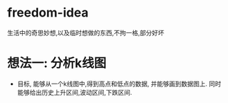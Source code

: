 # freedom-idea
生活中的奇思妙想,以及临时想做的东西,不拘一格,部分好坏

# 想法一: 分析k线图
- 目标, 能够从一个k线图中,得到高点和低点的数据, 并能够画到数据图上. 同时能够给出历史上升区间,波动区间,下跌区间.

